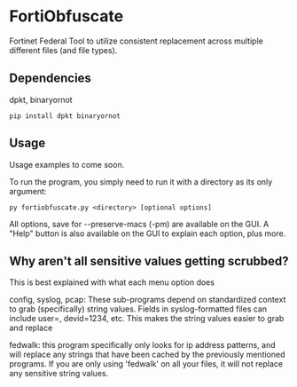 # FortiObfuscate

Fortinet Federal Tool to utilize consistent replacement across multiple different files (and file types). 

## Dependencies

dpkt, binaryornot

```
pip install dpkt binaryornot
```

## Usage

Usage examples to come soon.

To run the program, you simply need to run it with a directory as its only argument:

```
py fortiobfuscate.py <directory> [optional options]
```

All options, save for --preserve-macs (-pm) are available on the GUI. A "Help" button is also available on the GUI to explain each option, plus more.

## Why aren't all sensitive values getting scrubbed?

This is best explained with what each menu option does

config, syslog, pcap: These sub-programs depend on standardized context to grab (specifically) string values. Fields in syslog-formatted files can include user=<username>, devid=1234, etc. This makes the string values easier to grab and replace

fedwalk: this program specifically only looks for ip address patterns, and will replace any strings that have been cached by the previously mentioned programs. If you are only using 'fedwalk' on all your files, it will not replace any sensitive string values.